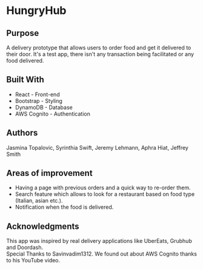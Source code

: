 # HungryHub
## Purpose
A delivery prototype that allows users to order food and get it delivered to their door. It's a test app, there isn't any transaction being facilitated or any food delivered.

## Built With
- React - Front-end
- Bootstrap - Styling
- DynamoDB - Database
- AWS Cognito - Authentication

## Authors
Jasmina Topalovic, Syrinthia Swift, Jeremy Lehmann, Aphra Hiat, Jeffrey Smith

## Areas of improvement
- Having a page with previous orders and a quick way to re-order them.
- Search feature which allows to look for a restaurant based on food type (Italian, asian etc.).
- Notification when the food is delivered.

## Acknowledgments
This app was inspired by real delivery applications like UberEats, Grubhub and Doordash.  
Special Thanks to Savinvadim1312. We found out about AWS Cognito thanks to his YouTube video.
